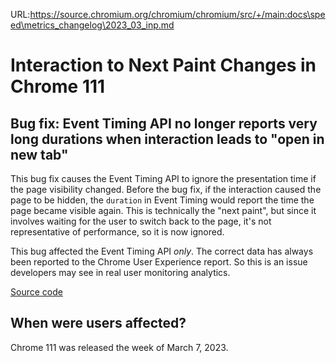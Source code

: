 URL:https://source.chromium.org/chromium/chromium/src/+/main:docs\speed\metrics_changelog\2023_03_inp.md
# Interaction to Next Paint Changes in Chrome 111

## Bug fix: Event Timing API no longer reports very long durations when interaction leads to "open in new tab"

This bug fix causes the Event Timing API to ignore the presentation time if
the page visibility changed. Before the bug fix, if the interaction caused the
page to be hidden, the `duration` in Event Timing would report the time the
page became visible again. This is technically the "next paint", but since it
involves waiting for the user to switch back to the page, it's not representative
of performance, so it is now ignored.

This bug affected the Event Timing API _only_. The correct data has always been
reported to the Chrome User Experience report. So this is an issue developers
may see in real user monitoring analytics.

[Source code](https://chromium-review.googlesource.com/c/chromium/src/+/3926369)

## When were users affected?

Chrome 111 was released the week of March 7, 2023.
